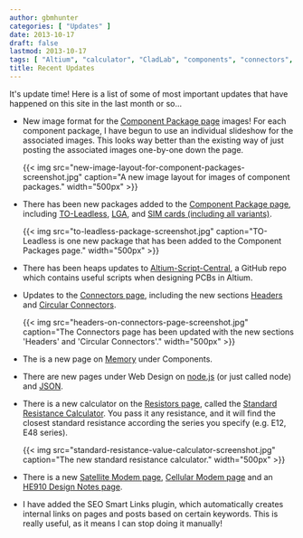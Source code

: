 ```yaml
---
author: gbmhunter
categories: [ "Updates" ]
date: 2013-10-17
draft: false
lastmod: 2013-10-17
tags: [ "Altium", "calculator", "CladLab", "components", "connectors", "images", "json", "LGA", "memory", "modem", "node", "packages", "script", "SEO", "SIM", "smart links", "TO-Leadless", "updates" ]
title: Recent Updates
---
```


It's update time! Here is a list of some of most important updates that have happened on this site in the last month or so...

* New image format for the [Component Package page](/pcb-design/component-packages/) images! For each component package, I have begun to use an individual slideshow for the associated images. This looks way better than the existing way of just posting the associated images one-by-one down the page.

    {{< img src="new-image-layout-for-component-packages-screenshot.jpg" caption="A new image layout for images of component packages."  width="500px" >}}

* There has been new packages added to the [Component Package page](/pcb-design/component-packages/), including [TO-Leadless](/pcb-design/component-packages/to-leadless-component-package/), [LGA](/pcb-design/component-packages/lga-component-package/), and [SIM cards (including all variants)](/pcb-design/component-packages/sim-card-sizes/).

    {{< img src="to-leadless-package-screenshot.jpg" caption="TO-Leadless is one new package that has been added to the Component Packages page."  width="500px" >}}

* There has been heaps updates to [Altium-Script-Central](https://github.com/gbmhunter/Altium-Script-Central), a GitHub repo which contains useful scripts when designing PCBs in Altium.

* Updates to the [Connectors page](/electronics/components/connectors), including the new sections [Headers](/electronics/components/connectors/headers/) and [Circular Connectors](/electronics/components/connectors#circular-connectors).

    {{< img src="headers-on-connectors-page-screenshot.jpg" caption="The Connectors page has been updated with the new sections 'Headers' and 'Circular Connectors'."  width="500px" >}}

* The is a new page on [Memory](/electronics/components/memory) under Components.

* There are new pages under Web Design on [node.js](/programming/website-design/nodejs) (or just called node) and [JSON](/programming/serialization-formats/jason/).

* There is a new calculator on the [Resistors page](/electronics/components/resistors), called the [Standard Resistance Calculator](/electronics/components/resistors/#the-e-series). You pass it any resistance, and it will find the closest standard resistance according the series you specify (e.g. E12, E48 series).

    {{< img src="standard-resistance-value-calculator-screenshot.jpg" caption="The new standard resistance calculator."  width="500px" >}}

* There is a new [Satellite Modem page](/electronics/components/satellite-modems), [Cellular Modem page](/electronics/components/cellular-modems) and an [HE910 Design Notes page](/electronics/components/cellular-modems/he910-design-notes).

* I have added the SEO Smart Links plugin, which automatically creates internal links on pages and posts based on certain keywords. This is really useful, as it means I can stop doing it manually!